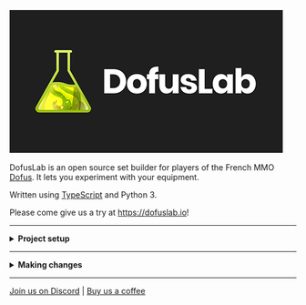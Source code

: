 ![DofusLab](dofuslab-logo.png?raw=true "DofusLab")

DofusLab is an open source set builder for players of the French MMO [Dofus](https://www.dofus.com/). It lets you experiment with your equipment.

Written using [TypeScript](https://www.typescriptlang.org/) and Python 3.

Please come give us a try at https://dofuslab.io!

---

<details><summary><b>Project setup</b></summary>
<p>

## Initial

#### Setup testing URL and env files
```bash
$ sudo echo '127.0.0.1       dev.localhost' >> /etc/hosts
$ cp client/.env.dist client/.env && cp server/.env.dist server/.env
```

## Backend

#### Start postgres and redis
```bash
$ postgres -D /usr/local/var/postgres
$ redis-server
```

#### Alternative: Start postgres and redis with [Homebrew](https://github.com/Homebrew/brew)
```bash
$ brew services start postgresql; brew services start redis
```

#### Create database
```bash
$ psql
$ CREATE DATABASE dofuslab;
$ \c dofuslab
$ CREATE EXTENSION IF NOT EXISTS "uuid-ossp";
$ exit
```

Replace `[USER]` with your postgres username.
```bash
$ sed -i '' 's/postgres:password/[USER]:password/g' server/.env
```

#### Start a virtual environment
```bash
$ python3 -m venv venv
$ source venv/bin/activate
```

#### Install dependencies
```bash
$ cd server
$ pip install -r requirements.txt
```

#### Fill database with initial content
```bash
flask db upgrade
python -m oneoff.database_setup
python -m oneoff.update_image_urls
```

#### Run the server
```bash
$ flask run
```

## Frontend

#### Install dependencies
```bash
$ cd client
$ yarn
```

#### Run the app
```bash
$ yarn dev
```

Open http://dev.localhost:3000/ and test away!

</p>
</details>

---

<details><summary><b>Making changes</b></summary>
<p>

## Update database schema

After making changes to the database schema (e.g. `server/app/database/model_*.py`) generate a new migration.
```bash
$ cd server
$ flask db migrate
```

Check the newly generated migration and make any necessary changes with your preferred text editor (vim, nano, emacs, [Visual Studio Code](https://code.visualstudio.com/docs/editor/command-line), etc)
```bash
$ vim server/app/migrations/versions/[SOME_HASH].py
```

Apply your new migration.
```bash
$ flask db upgrade
```

## Generate TypeScript types from GraphQL schema

After making any changes to GraphQL queries or mutations (`client/graphql/*`), or the GraphQL schema (`server/app/schema.py`), generate TypeScript types.
```bash
$ cd client/
$ yarn apollo-codegen
```

## i18n

To add any new user-facing strings client-side, add the key in the EN locale files first (`/client/public/static/locales/en/*`). 

#### Merge the new key into the other locales
```bash
$ cd client/
$ yarn sync-i18n
```

When adding any user-facing strings in the backend, update all the `messages.po` files with the new strings.
```bash
$ cd server/
$ make update-translations
```

Check the translations and make any necessary changes with your preferred text editor, then compile the translations.
```bash
$ make compile-translations
```

## Add server-side dependencies (pip install)

Run `make freeze` to update requirements.txt (https://stackoverflow.com/questions/39577984/what-is-pkg-resources-0-0-0-in-output-of-pip-freeze-command)

</p>
</details>

---

[Join us on Discord](https://discord.gg/S4TvSfa) | [Buy us a coffee](https://www.buymeacoffee.com/dofuslab)

